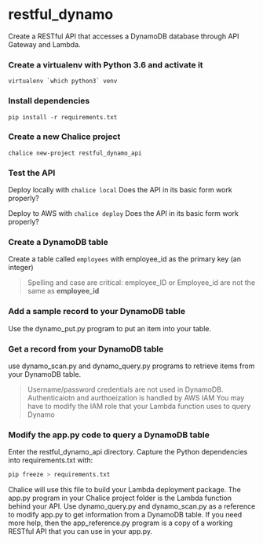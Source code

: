 # restful_dynamo
Create a RESTful API that accesses a DynamoDB database through API Gateway and
Lambda.

### Create a virtualenv with Python 3.6 and activate it
```virtualenv `which python3` venv```

### Install dependencies
```pip install -r requirements.txt```

### Create a new Chalice project
```chalice new-project restful_dynamo_api```

### Test the API
Deploy locally with ```chalice local```
Does the API in its basic form work properly?

Deploy to AWS with ```chalice deploy```
Does the API in its basic form work properly?

### Create a DynamoDB table
Create a table called ```employees``` with employee_id as the primary key (an integer)

> Spelling and case are critical: employee_ID or Employee_id are not the same as <b>employee_id</b>

### Add a sample record to your DynamoDB table
Use the dynamo_put.py program to put an item into your table.

### Get a record from your DynamoDB table
use dynamo_scan.py and dynamo_query.py programs to retrieve items from your DynamoDB table.
 
> Username/password credentials are not used in DynamoDB. Authenticaiotn and aurthoeization is 
> handled by AWS IAM
> You may have to modify the IAM role that your Lambda function uses to query Dynamo

### Modify the app.py code to query a DynamoDB table
Enter the restful_dynamo_api directory. Capture the Python dependencies into requirements.txt
with:
```bash
pip freeze > requirements.txt
```

Chalice will use this file to build your Lambda deployment package.
The app.py program in your Chalice project folder is the Lambda function behind your API. Use 
dynamo_query.py and dynamo_scan.py as a reference to modify app.py to get 
information from a DynamoDB table. If you need more help, then the app_reference.py program is
a copy of a working RESTful API that you can use in your app.py.


